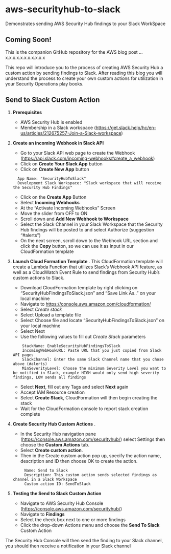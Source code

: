 # aws-securityhub-to-slack
Demonstrates sending AWS Security Hub findings to your Slack WorkSpace 

## Coming Soon!
This is the companion GitHub repository for the AWS blog post ... x.x.x.x.x.x.x.x.x.x.x

This repo will introduce you to the process of creating AWS Security Hub a custom action by sending findings to Slack.  After reading this blog you will understand the process to create your own custom actions for utilization in your Security Operations play books.

## Send to Slack Custom Action

1.	**Prerequisites**
    + AWS Security Hub is enabled
    + Membership in a Slack workspace (https://get.slack.help/hc/en-us/articles/212675257-Join-a-Slack-workspace)
2.  **Create an incoming Webhook in Slack API**
    + Go to your Slack API web page to create the Webhook (https://api.slack.com/incoming-webhooks#create_a_webhook)
    + Click on **Create Your Slack App** button
    + Click on **Create New App** button  
    ```
      App Name: "SecurityHubToSlack"  
      Development Slack Workspace: "Slack workspace that will receive the Security Hub Findings"          
    ```
    + Click on the **Create App** Button
    + Select **Incoming Webhooks** 
    + At the “Activate Incoming Webhooks” Screen
    + Move the slider from OFF   to ON  
    + Scroll down and **Add New Webhook to Workspace**
    + Select the Slack Channel in your Slack Workspace that the Security Hub findings will be posted to and select Authorize (suggestion “#alerts”)
    + On the next screen, scroll down to the Webhook URL section and click the **Copy** button, so we can use it as input in our CloudFormation template
 
3.	**Launch Cloud Formation Template** . 
This CloudFormation template will create a Lambda Function that utilizes Slack’s Webhook API feature, as well as a CloudWatch Event Rule to send findings from Security Hub’s custom actions to Slack.
    + Download CloudFormation template by right clicking on “SecurityHubFindingsToSlack.json” and “Save Link As..” on your local machine
    + Navigate to https://console.aws.amazon.com/cloudformation/
    + Select *Create stack*
    + Select Upload a template file
    + Select Choose file and locate “SecurityHubFindingsToSlack.json” on your local machine
    + Select Next
    + Use the following values to fill out *Create Stack* parameters  
    ```
        StackName: EnableSecurityHubFindingsToSlack  
        IncomingWebHookURL: Paste URL that you just copied from Slack API pages  
        SlackChannel: Enter the same Slack Channel name that you chose above (#alerts)  
        MinSeverityLevel: Choose the minimum Severity Level you want to be notified in Slack, example HIGH would only send high severity findings, LOW sends all findings  
    ```
     + Select **Next**, fill out any Tags and select **Next** again
     + Accept IAM Resource creation
     + Select **Create Stack**, CloudFormation will then begin creating the stack
     + Wait for the CloudFormation console to report stack creation complete

4.	**Create Security Hub Custom Actions** . 
    + In the Security Hub navigation pane (https://console.aws.amazon.com/securityhub/) select Settings then choose the **Custom Actions** tab. 
    + Select **Create custom action**. 
    + Then in the Create custom action pop up, specify the action name, description and ID then choose OK to create the action.
    ```
         Name: Send to Slack  
         Description: This custom action sends selected findings as channel in a Slack Workspace  
         Custom action ID: SendToSlack  
    ```
5.	**Testing the Send to Slack Custom Action**
    + Navigate to AWS Security Hub Console (https://console.aws.amazon.com/securityhub/)
    + Navigate to **Findings**
    + Select the check box next to one or more findings
    + Click the drop-down Actions menu and choose the **Send To Slack** Custom Action

The Security Hub Console will then send the finding to your Slack channel, you should then receive a notification in your Slack channel 
